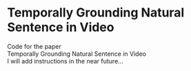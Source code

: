 # Temporally Grounding Natural Sentence in Video

Code for the paper<br/>
Temporally Grounding Natural Sentence in Video<br/>
I will add instructions in the near future...
